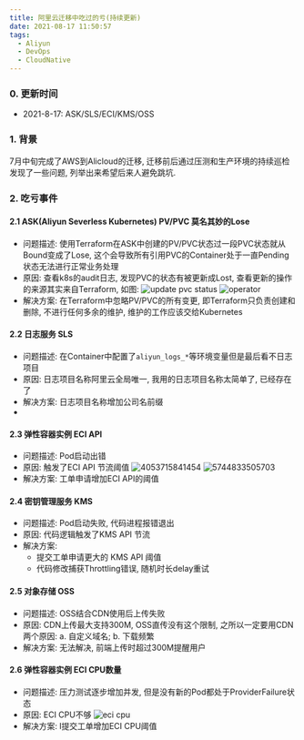 ```yaml
---
title: 阿里云迁移中吃过的亏(持续更新)
date: 2021-08-17 11:50:57
tags:
  - Aliyun
  - DevOps
  - CloudNative
---
```


### 0. 更新时间
- 2021-8-17: ASK/SLS/ECI/KMS/OSS

### 1. 背景
7月中旬完成了AWS到Alicloud的迁移, 迁移前后通过压测和生产环境的持续巡检发现了一些问题, 列举出来希望后来人避免跳坑.

<!-- more -->
### 2. 吃亏事件

#### 2.1 ASK(Aliyun Severless Kubernetes) PV/PVC 莫名其妙的Lose
- 问题描述: 使用Terraform在ASK中创建的PV/PVC状态过一段PVC状态就从Bound变成了Lose, 这个会导致所有引用PVC的Container处于一直Pending状态无法进行正常业务处理
- 原因: 查看k8s的audit日志, 发现PVC的状态有被更新成Lost, 查看更新的操作的来源其实来自Terraform, 如图:
![update pvc status](4290636159088.png)
![operator](1335619716611.png)
- 解决方案: 在Terraform中忽略PV/PVC的所有变更, 即Terraform只负责创建和删除, 不进行任何多余的维护, 维护的工作应该交给Kubernetes

#### 2.2 日志服务 SLS
- 问题描述: 在Container中配置了`aliyun_logs_*`等环境变量但是最后看不日志项目
- 原因: 日志项目名称阿里云全局唯一, 我用的日志项目名称太简单了, 已经存在了
- 解决方案: 日志项目名称增加公司名前缀
-
#### 2.3 弹性容器实例 ECI API
- 问题描述: Pod启动出错
- 原因: 触发了ECI API 节流阈值
![4053715841454](4053715841454.png)
![5744833505703](5744833505703.png)
- 解决方案: 工单申请增加ECI API的阈值

#### 2.4 密钥管理服务 KMS
- 问题描述: Pod启动失败, 代码进程报错退出
- 原因: 代码逻辑触发了KMS API 节流
- 解决方案: 
    - 提交工单申请更大的 KMS API 阈值
    - 代码修改捕获Throttling错误, 随机时长delay重试

#### 2.5 对象存储 OSS
- 问题描述: OSS结合CDN使用后上传失败
- 原因:  CDN上传最大支持300M, OSS直传没有这个限制, 之所以一定要用CDN两个原因: a. 自定义域名; b. 下载频繁
- 解决方案: 无法解决, 前端上传时超过300M提醒用户

#### 2.6 弹性容器实例 ECI CPU数量
- 问题描述: 压力测试逐步增加并发, 但是没有新的Pod都处于ProviderFailure状态
- 原因:  ECI CPU不够
![eci cpu](1501583789858.png)
- 解决方案: l提交工单增加ECI CPU阈值


